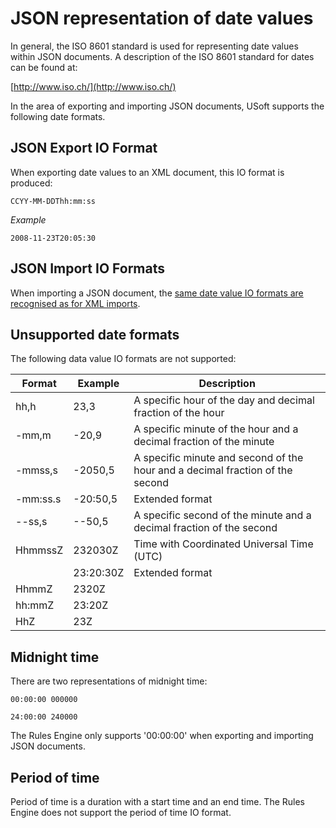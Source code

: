# JSON representation of date values

In general, the ISO 8601 standard is used for representing date values within JSON documents. A description of the ISO 8601 standard for dates can be found at:

[http://www.iso.ch/](http://www.iso.ch/)

In the area of exporting and importing JSON documents, USoft supports the following date formats.

## JSON Export IO Format

When exporting date values to an XML document, this IO format is produced:

```
CCYY-MM-DDThh:mm:ss
```

*Example*

```
2008-11-23T20:05:30
```

## JSON Import IO Formats 

When importing a JSON document, the [same date value IO formats are recognised as for XML imports](/docs/Repositories/USoft%20XML%20formats/XML%20representation%20of%20date%20values.md).

## Unsupported date formats

The following data value IO formats are not supported:

|**Format**|**Example**|**Description**|
|--------|--------|--------|
|hh,h    |23,3    |A specific hour of the day and decimal fraction of the hour|
|-mm,m   |-20,9   |A specific minute of the hour and a decimal fraction of the minute|
|-mmss,s |-2050,5 |A specific minute and second of the hour and a decimal fraction of the second|
|-mm:ss.s|-20:50,5|Extended format|
|--ss,s  |--50,5  |A specific second of the minute and a decimal fraction of the second|
|HhmmssZ |232030Z |Time with Coordinated Universal Time (UTC)|
|        |23:20:30Z|Extended format|
|HhmmZ   |2320Z   |        |
|hh:mmZ  |23:20Z  |        |
|HhZ     |23Z     |        |



## Midnight time

There are two representations of midnight time:

```
00:00:00 000000

24:00:00 240000
```

The Rules Engine only supports '00:00:00' when exporting and importing JSON documents.

## Period of time

Period of time is a duration with a start time and an end time. The Rules Engine does not support the period of time IO format.